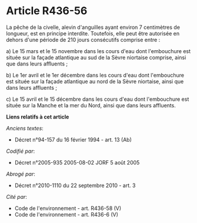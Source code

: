 # Article R436-56

La pêche de la civelle, alevin d'anguilles ayant environ 7 centimètres de longueur, est en principe interdite. Toutefois,
elle peut être autorisée en dehors d'une période de 210 jours consécutifs comprise entre :

a) Le 15 mars et le 15 novembre dans les cours d'eau dont l'embouchure est située sur la façade atlantique au sud de la Sèvre
niortaise comprise, ainsi que dans leurs affluents ;

b) Le 1er avril et le 1er décembre dans les cours d'eau dont l'embouchure est située sur la façade atlantique au nord de la
Sèvre niortaise, ainsi que dans leurs affluents ;

c) Le 15 avril et le 15 décembre dans les cours d'eau dont l'embouchure est située sur la Manche et la mer du Nord, ainsi que
dans leurs affluents.

**Liens relatifs à cet article**

_Anciens textes_:

  - Décret n°94-157 du 16 février 1994 - art. 13 (Ab)

_Codifié par_:

  - Décret n°2005-935 2005-08-02 JORF 5 août 2005

_Abrogé par_:

  - Décret n°2010-1110 du 22 septembre 2010 - art. 3

_Cité par_:

  - Code de l'environnement - art. R436-58 (V)
  - Code de l'environnement - art. R436-6 (V)
